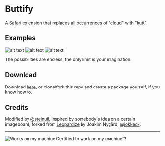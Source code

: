 Buttify
=======
A Safari extension that replaces all occurrences of "cloud" with "butt".

Examples
--------
![alt text](http://i.imgur.com/xXwx8Gn.png "If this is what you're seeing you're alright.")
![alt text](http://i.imgur.com/XNaGvDG.png "A page where Buttify can fully demonstrate its capabilities.")
![alt text](http://i.imgur.com/mTmYR8o.png "Ditto.")

The possibilities are endless, the only limit is your imagination.

Download
--------
Download [here](https://github.com/steinuil/Buttify/releases/), or clone/fork this repo and create a package yourself, if you know how to.

Credits
-------
Modified by [@steinuil](https://twitter.com/steinuil), inspired by somebody's idea on a certain imageboard, forked from [Leopardize](https://github.com/jokkedk/Leopardize-safari-extension) by Joakim Nygård, [@jokkedk](http://twitter.com/jokkedk).

***

![Works on my machine](http://i.imgur.com/s6hwxiJ.png)
Certified to work on my machine™!
